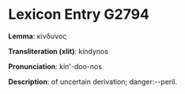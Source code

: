 # Lexicon Entry G2794

**Lemma**: κίνδυνος

**Transliteration (xlit)**: kíndynos

**Pronunciation**: kin'-doo-nos

**Description**:
of uncertain derivation; danger:--peril.
